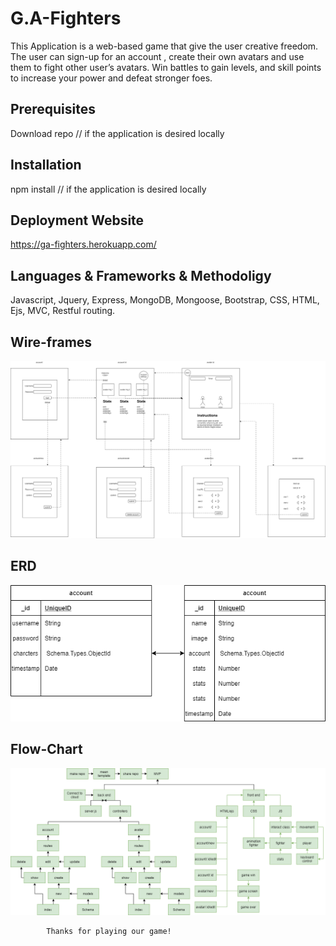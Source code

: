 # G.A-Fighters

This Application is a web-based game that give the user creative freedom. The user can sign-up for an account , create their own avatars and use them to fight other user’s avatars. Win battles to gain levels, and skill points to increase your power and defeat stronger foes.

## Prerequisites

Download repo // if the application is desired locally

## Installation

npm install // if the application is desired locally

## Deployment Website

https://ga-fighters.herokuapp.com/

## Languages & Frameworks & Methodoligy

Javascript, Jquery, Express, MongoDB, Mongoose, Bootstrap, CSS, HTML, Ejs, MVC, Restful routing.

## Wire-frames

![screen shot](/planning/wireframe.png)

## ERD

![screen shot](/planning/erd.png)

## Flow-Chart

![screen shot](/planning/flow-chart.png)

            Thanks for playing our game!
